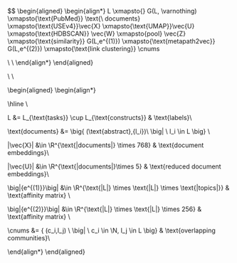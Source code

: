 $$
\begin{aligned}
\begin{align*}
L \xmapsto{} G(L, \varnothing) \xmapsto{\text{PubMed}} \text{\ documents} \xmapsto{\text{USEv4}}\vec{X} \xmapsto{\text{UMAP}}\vec{U} \xmapsto{\text{HDBSCAN}} \vec{W} \xmapsto{pool} \vec{Z} \xmapsto{\text{similarity}} G(L,e^{(1)}) \xmapsto{\text{metapath2vec}}  G(L,e^{(2)}) \xmapsto{\text{link clustering}} \cnums

\\ \\
\end{align*}
\end{aligned}

\\ \\

\begin{aligned}
\begin{align*}

\hline \\


L &= L_{\text{tasks}} \cup L_{\text{constructs}} & \text{labels}\\

\text{documents} &= \big\{ (\text{abstract},{l_i})\ \big| \ l_i \in L \big\} \\

|\vec{X}| &\in \R^{\text{|documents|} \times 768} & \text{document embeddings}\\

|\vec{U}| &\in \R^{\text{|documents|}\times 5} & \text{reduced document embeddings}\\

\big|{e^{(1)}}\big| &\in \R^{\text{|L|} \times \text{|L|} \times \text{|topics|}} & \text{affinity matrix} \\

\big|{e^{(2)}}\big| &\in \R^{\text{|L|} \times \text{|L|} \times 256} & \text{affinity matrix} \\

\cnums &= \{ (c_i,l_j) \ \big| \ c_i \in \N, l_j \in L \big\} & \text{overlapping communities}\\

\end{align*}
\end{aligned}
